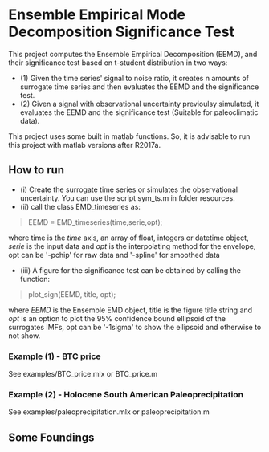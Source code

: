 # Ensemble Empirical Mode Decomposition Significance Test #

This project computes the Ensemble Empirical Decomposition (EEMD), and their significance test based on t-student distribution in two ways:
* (1) Given the time series' signal to noise ratio, it creates n amounts of surrogate time series and then evaluates the EEMD and the significance test.
* (2) Given a signal with observational uncertainty previoulsy simulated, it evaluates the EEMD and the significance test (Suitable for paleoclimatic data).

This project uses some built in matlab functions. So, it is advisable to run this project with matlab versions after R2017a.

## How to run ##

* (i)  Create the surrogate time series or simulates the observational uncertainty. You can use the script sym_ts.m in folder resources.
* (ii) call the class EMD_timeseries as:

> EEMD = EMD_timeseries(time,serie,opt);

where time is the *time* axis, an array of float, integers or datetime object, *serie* is the input data and *opt* is the interpolating method 
for the envelope, opt can be '-pchip' for raw data and '-spline' for smoothed data 

* (iii) A figure for the significance test can be obtained by calling the function:

> plot_sign(EEMD, title, opt);

where *EEMD* is the Ensemble EMD object, title is the figure title string and *opt* is an option to plot the 95% confidence bound ellipsoid of 
the surrogates IMFs, opt can be '-1sigma' to show the ellipsoid and otherwise to not show.

### Example (1) - BTC price ###
See examples/BTC_price.mlx or BTC_price.m

### Example (2) - Holocene South American Paleoprecipitation ###
See examples/paleoprecipitation.mlx or paleoprecipitation.m

## Some Foundings ##

